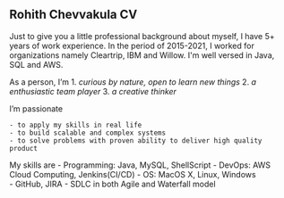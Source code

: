 ## Rohith Chevvakula CV

Just to give you a little professional background about myself, I have 5+ years of work experience. In the period of 2015-2021, I worked for organizations namely Cleartrip, IBM and Willow. I'm well versed in Java, SQL and AWS.  

As a person, I’m
    1. _curious by nature, open to learn new things_
    2. _a enthusiastic team player_
    3. _a creative thinker_

I’m passionate

	- to apply my skills in real life
	- to build scalable and complex systems
	- to solve problems with proven ability to deliver high quality product

My skills are
	- Programming: Java, MySQL, ShellScript
	- DevOps: AWS Cloud Computing, Jenkins(CI/CD)
	- OS: MacOS X, Linux, Windows	
	- GitHub, JIRA
	- SDLC in both Agile and Waterfall model

